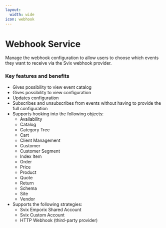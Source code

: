```yaml
---
layout:
  width: wide
icon: webhook
---
```


# Webhook Service

Manage the webhook configuration to allow users to choose which events they want to receive via the Svix webhook provider.

### Key features and benefits

* Gives possibility to view event catalog
* Gives possibility to view configuration
* Updates configuration
* Subscribes and unsubscribes from events without having to provide the full configuration
* Supports hooking into the following objects:
    * Availability
    * Catalog
    * Category Tree 
    * Cart
    * Client Management 
    * Customer
    * Customer Segment
    * Index Item
    * Order
    * Price
    * Product
    * Quote
    * Return 
    * Schema
    * Site
    * Vendor
* Supports the following strategies:
    * Svix Emporix Shared Account
    * Svix Custom Account
    * HTTP Webhook (third-party provider)

